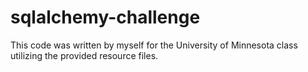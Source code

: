 # sqlalchemy-challenge

This code was written by myself for the University of Minnesota class utilizing the provided resource files. 
